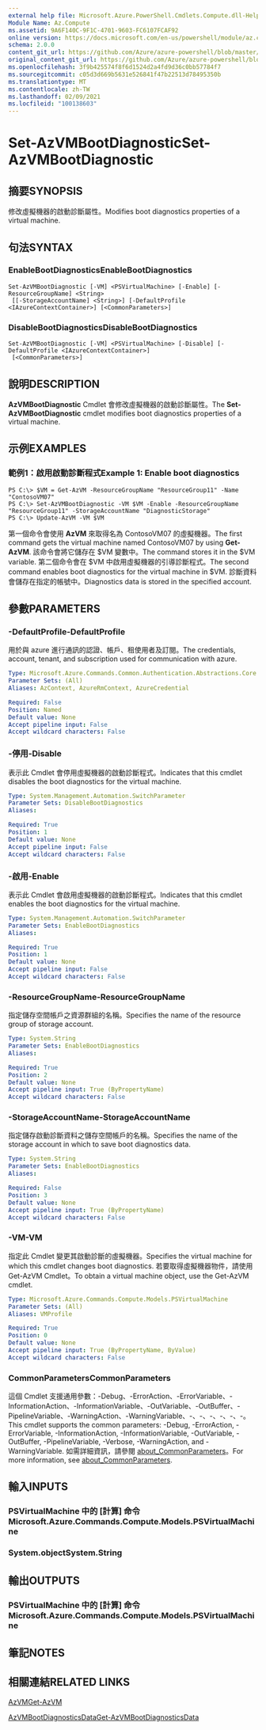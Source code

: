 ```yaml
---
external help file: Microsoft.Azure.PowerShell.Cmdlets.Compute.dll-Help.xml
Module Name: Az.Compute
ms.assetid: 9A6F140C-9F1C-4701-9603-FC6107FCAF92
online version: https://docs.microsoft.com/en-us/powershell/module/az.compute/set-azvmbootdiagnostic
schema: 2.0.0
content_git_url: https://github.com/Azure/azure-powershell/blob/master/src/Compute/Compute/help/Set-AzVMBootDiagnostic.md
original_content_git_url: https://github.com/Azure/azure-powershell/blob/master/src/Compute/Compute/help/Set-AzVMBootDiagnostic.md
ms.openlocfilehash: 3f9b425574f8f6d1524d2a4fd9d36c0bb57784f7
ms.sourcegitcommit: c05d3d669b5631e526841f47b22513d78495350b
ms.translationtype: MT
ms.contentlocale: zh-TW
ms.lasthandoff: 02/09/2021
ms.locfileid: "100138603"
---
```

# <span data-ttu-id="cfe81-101">Set-AzVMBootDiagnostic</span><span class="sxs-lookup"><span data-stu-id="cfe81-101">Set-AzVMBootDiagnostic</span></span>

## <span data-ttu-id="cfe81-102">摘要</span><span class="sxs-lookup"><span data-stu-id="cfe81-102">SYNOPSIS</span></span>
<span data-ttu-id="cfe81-103">修改虛擬機器的啟動診斷屬性。</span><span class="sxs-lookup"><span data-stu-id="cfe81-103">Modifies boot diagnostics properties of a virtual machine.</span></span>

## <span data-ttu-id="cfe81-104">句法</span><span class="sxs-lookup"><span data-stu-id="cfe81-104">SYNTAX</span></span>

### <span data-ttu-id="cfe81-105">EnableBootDiagnostics</span><span class="sxs-lookup"><span data-stu-id="cfe81-105">EnableBootDiagnostics</span></span>
```
Set-AzVMBootDiagnostic [-VM] <PSVirtualMachine> [-Enable] [-ResourceGroupName] <String>
 [[-StorageAccountName] <String>] [-DefaultProfile <IAzureContextContainer>] [<CommonParameters>]
```

### <span data-ttu-id="cfe81-106">DisableBootDiagnostics</span><span class="sxs-lookup"><span data-stu-id="cfe81-106">DisableBootDiagnostics</span></span>
```
Set-AzVMBootDiagnostic [-VM] <PSVirtualMachine> [-Disable] [-DefaultProfile <IAzureContextContainer>]
 [<CommonParameters>]
```

## <span data-ttu-id="cfe81-107">說明</span><span class="sxs-lookup"><span data-stu-id="cfe81-107">DESCRIPTION</span></span>
<span data-ttu-id="cfe81-108">**AzVMBootDiagnostic** Cmdlet 會修改虛擬機器的啟動診斷屬性。</span><span class="sxs-lookup"><span data-stu-id="cfe81-108">The **Set-AzVMBootDiagnostic** cmdlet modifies boot diagnostics properties of a virtual machine.</span></span>

## <span data-ttu-id="cfe81-109">示例</span><span class="sxs-lookup"><span data-stu-id="cfe81-109">EXAMPLES</span></span>

### <span data-ttu-id="cfe81-110">範例1：啟用啟動診斷程式</span><span class="sxs-lookup"><span data-stu-id="cfe81-110">Example 1: Enable boot diagnostics</span></span>
```
PS C:\> $VM = Get-AzVM -ResourceGroupName "ResourceGroup11" -Name "ContosoVM07"
PS C:\> Set-AzVMBootDiagnostic -VM $VM -Enable -ResourceGroupName "ResourceGroup11" -StorageAccountName "DiagnosticStorage"
PS C:\> Update-AzVM -VM $VM
```

<span data-ttu-id="cfe81-111">第一個命令會使用 **AzVM** 來取得名為 ContosoVM07 的虛擬機器。</span><span class="sxs-lookup"><span data-stu-id="cfe81-111">The first command gets the virtual machine named ContosoVM07 by using **Get-AzVM**.</span></span>
<span data-ttu-id="cfe81-112">該命令會將它儲存在 $VM 變數中。</span><span class="sxs-lookup"><span data-stu-id="cfe81-112">The command stores it in the $VM variable.</span></span>
<span data-ttu-id="cfe81-113">第二個命令會在 $VM 中啟用虛擬機器的引導診斷程式。</span><span class="sxs-lookup"><span data-stu-id="cfe81-113">The second command enables boot diagnostics for the virtual machine in $VM.</span></span>
<span data-ttu-id="cfe81-114">診斷資料會儲存在指定的帳號中。</span><span class="sxs-lookup"><span data-stu-id="cfe81-114">Diagnostics data is stored in the specified account.</span></span>

## <span data-ttu-id="cfe81-115">參數</span><span class="sxs-lookup"><span data-stu-id="cfe81-115">PARAMETERS</span></span>

### <span data-ttu-id="cfe81-116">-DefaultProfile</span><span class="sxs-lookup"><span data-stu-id="cfe81-116">-DefaultProfile</span></span>
<span data-ttu-id="cfe81-117">用於與 azure 進行通訊的認證、帳戶、租使用者及訂閱。</span><span class="sxs-lookup"><span data-stu-id="cfe81-117">The credentials, account, tenant, and subscription used for communication with azure.</span></span>

```yaml
Type: Microsoft.Azure.Commands.Common.Authentication.Abstractions.Core.IAzureContextContainer
Parameter Sets: (All)
Aliases: AzContext, AzureRmContext, AzureCredential

Required: False
Position: Named
Default value: None
Accept pipeline input: False
Accept wildcard characters: False
```

### <span data-ttu-id="cfe81-118">-停用</span><span class="sxs-lookup"><span data-stu-id="cfe81-118">-Disable</span></span>
<span data-ttu-id="cfe81-119">表示此 Cmdlet 會停用虛擬機器的啟動診斷程式。</span><span class="sxs-lookup"><span data-stu-id="cfe81-119">Indicates that this cmdlet disables the boot diagnostics for the virtual machine.</span></span>

```yaml
Type: System.Management.Automation.SwitchParameter
Parameter Sets: DisableBootDiagnostics
Aliases:

Required: True
Position: 1
Default value: None
Accept pipeline input: False
Accept wildcard characters: False
```

### <span data-ttu-id="cfe81-120">-啟用</span><span class="sxs-lookup"><span data-stu-id="cfe81-120">-Enable</span></span>
<span data-ttu-id="cfe81-121">表示此 Cmdlet 會啟用虛擬機器的啟動診斷程式。</span><span class="sxs-lookup"><span data-stu-id="cfe81-121">Indicates that this cmdlet enables the boot diagnostics for the virtual machine.</span></span>

```yaml
Type: System.Management.Automation.SwitchParameter
Parameter Sets: EnableBootDiagnostics
Aliases:

Required: True
Position: 1
Default value: None
Accept pipeline input: False
Accept wildcard characters: False
```

### <span data-ttu-id="cfe81-122">-ResourceGroupName</span><span class="sxs-lookup"><span data-stu-id="cfe81-122">-ResourceGroupName</span></span>
<span data-ttu-id="cfe81-123">指定儲存空間帳戶之資源群組的名稱。</span><span class="sxs-lookup"><span data-stu-id="cfe81-123">Specifies the name of the resource group of storage account.</span></span>

```yaml
Type: System.String
Parameter Sets: EnableBootDiagnostics
Aliases:

Required: True
Position: 2
Default value: None
Accept pipeline input: True (ByPropertyName)
Accept wildcard characters: False
```

### <span data-ttu-id="cfe81-124">-StorageAccountName</span><span class="sxs-lookup"><span data-stu-id="cfe81-124">-StorageAccountName</span></span>
<span data-ttu-id="cfe81-125">指定儲存啟動診斷資料之儲存空間帳戶的名稱。</span><span class="sxs-lookup"><span data-stu-id="cfe81-125">Specifies the name of the storage account in which to save boot diagnostics data.</span></span>

```yaml
Type: System.String
Parameter Sets: EnableBootDiagnostics
Aliases:

Required: False
Position: 3
Default value: None
Accept pipeline input: True (ByPropertyName)
Accept wildcard characters: False
```

### <span data-ttu-id="cfe81-126">-VM</span><span class="sxs-lookup"><span data-stu-id="cfe81-126">-VM</span></span>
<span data-ttu-id="cfe81-127">指定此 Cmdlet 變更其啟動診斷的虛擬機器。</span><span class="sxs-lookup"><span data-stu-id="cfe81-127">Specifies the virtual machine for which this cmdlet changes boot diagnostics.</span></span>
<span data-ttu-id="cfe81-128">若要取得虛擬機器物件，請使用 Get-AzVM Cmdlet。</span><span class="sxs-lookup"><span data-stu-id="cfe81-128">To obtain a virtual machine object, use the Get-AzVM cmdlet.</span></span>

```yaml
Type: Microsoft.Azure.Commands.Compute.Models.PSVirtualMachine
Parameter Sets: (All)
Aliases: VMProfile

Required: True
Position: 0
Default value: None
Accept pipeline input: True (ByPropertyName, ByValue)
Accept wildcard characters: False
```

### <span data-ttu-id="cfe81-129">CommonParameters</span><span class="sxs-lookup"><span data-stu-id="cfe81-129">CommonParameters</span></span>
<span data-ttu-id="cfe81-130">這個 Cmdlet 支援通用參數：-Debug、-ErrorAction、-ErrorVariable、-InformationAction、-InformationVariable、-OutVariable、-OutBuffer、-PipelineVariable、-WarningAction、-WarningVariable、-、-、-、-、-、-。</span><span class="sxs-lookup"><span data-stu-id="cfe81-130">This cmdlet supports the common parameters: -Debug, -ErrorAction, -ErrorVariable, -InformationAction, -InformationVariable, -OutVariable, -OutBuffer, -PipelineVariable, -Verbose, -WarningAction, and -WarningVariable.</span></span> <span data-ttu-id="cfe81-131">如需詳細資訊，請參閱 [about_CommonParameters](http://go.microsoft.com/fwlink/?LinkID=113216)。</span><span class="sxs-lookup"><span data-stu-id="cfe81-131">For more information, see [about_CommonParameters](http://go.microsoft.com/fwlink/?LinkID=113216).</span></span>

## <span data-ttu-id="cfe81-132">輸入</span><span class="sxs-lookup"><span data-stu-id="cfe81-132">INPUTS</span></span>

### <span data-ttu-id="cfe81-133">PSVirtualMachine 中的 [計算] 命令</span><span class="sxs-lookup"><span data-stu-id="cfe81-133">Microsoft.Azure.Commands.Compute.Models.PSVirtualMachine</span></span>

### <span data-ttu-id="cfe81-134">System.object</span><span class="sxs-lookup"><span data-stu-id="cfe81-134">System.String</span></span>

## <span data-ttu-id="cfe81-135">輸出</span><span class="sxs-lookup"><span data-stu-id="cfe81-135">OUTPUTS</span></span>

### <span data-ttu-id="cfe81-136">PSVirtualMachine 中的 [計算] 命令</span><span class="sxs-lookup"><span data-stu-id="cfe81-136">Microsoft.Azure.Commands.Compute.Models.PSVirtualMachine</span></span>

## <span data-ttu-id="cfe81-137">筆記</span><span class="sxs-lookup"><span data-stu-id="cfe81-137">NOTES</span></span>

## <span data-ttu-id="cfe81-138">相關連結</span><span class="sxs-lookup"><span data-stu-id="cfe81-138">RELATED LINKS</span></span>

[<span data-ttu-id="cfe81-139">AzVM</span><span class="sxs-lookup"><span data-stu-id="cfe81-139">Get-AzVM</span></span>](./Get-AzVM.md)

[<span data-ttu-id="cfe81-140">AzVMBootDiagnosticsData</span><span class="sxs-lookup"><span data-stu-id="cfe81-140">Get-AzVMBootDiagnosticsData</span></span>](./Get-AzVMBootDiagnosticsData.md)


